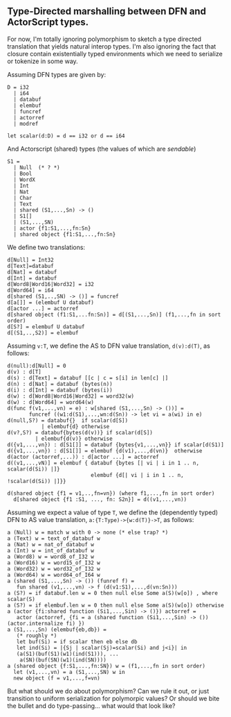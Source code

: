 Type-Directed marshalling between DFN and ActorScript types.
------------------------------------------------------------

For now, I'm totally ignoring polymorphism to sketch a type directed translation that yields natural interop types. I'm also ignoring the fact that closure contain existentially typed environments which we need to serialize or tokenize in some way.

Assuming DFN types are given by:

```
D = i32
  | i64
  | databuf
  | elembuf
  | funcref
  | actorref
  | modref

let scalar(d:D) = d == i32 or d == i64
```

And Actorscript (shared) types (the values of which are *sendable*) 

```
S1 =
  | Null  (* ? *)
  | Bool
  | WordX
  | Int
  | Nat
  | Char
  | Text
  | shared (S1,...,Sn) -> ()
  | S1[]
  | (S1,...,SN)
  | actor {f1:S1,...,fn:Sn}
  | shared object {f1:S1,...,fn:Sn}
```

We define two translations:

```
d[Null] = Int32
d[Text]=databuf
d[Nat] = databuf
d[Int] = databuf
d[Word8|Word16|Word32] = i32
d[Word64] = i64
d[shared (S1,..,SN) -> ()] = funcref
d[a[]] = (elembuf U databuf)
d[actor ...] = actorref
d[shared object (f1:S1,...fn:Sn)] = d[(S1,...,Sn)] (f1,...,fn in sort order)
d[S?] = elembuf U databuf
d[(S1,..,S2)] = elembuf
```

Assuming `v:T`, we define the AS to DFN value translation, `d(v):d(T)`, as follows:

```
d(null):d[Null] = 0
d(v) : d[T]
d(s) : d[Text] = databuf [[c | c = s[i] in len[c] |]
d(n) : d[Nat] = databuf (bytes(n))
d(i) : d[Int] = databuf (bytes(i))
d(w) : d[Word8|Word16|Word32] = word32(w)
d(w) : d[Word64] = word64(w)
d(func f(v1,...,vn) = e) : w[shared (S1,...,Sn) -> ())] =
       funcref ((w1:d(S1),...,wn:d(Sn)) -> let vi = a(wi) in e)
d(null,S?) = databuf{}  if scalar(d[S])
           | elembuf{d} otherwise
d(v?,S?) = databuf{bytes(d(v))} if scalar(d[S])
         | elembuf{d(v)} otherwise
d({v1,...,vn}) : d[S1[]] = databuf {bytes{v1,...,vn}} if scalar[d(S1)]
d({v1,...,vn}) : d[S1[]] = elembuf {d(v1),...,d(vn)}  otherwise
d(actor (actorref,...)) : d[actor ...] = actorref
d((v1,...,vN)] = elembuf { databuf {bytes [| vi | i in 1 .. n, scalar(d(Si)) |]}
                           elembuf {d[| vi | i in 1 .. n, !scalar(d(Si)) |]}}

d(shared object {f1 = v1,..,fn=vn}) (where f1,...,fn in sort order)
  d[shared object {f1 :S1, ..., fn: S2n}] = d((v1,...,vn)) 
```  

Assuming we expect a value of type `T`,
we define the (dependently typed)
DFN to AS value translation, `a:{T:Type)->{w:d(T)}->T`, as follows:

```
a (Null) w = match w with 0 -> none (* else trap? *)
a (Text) w = text_of_databuf w
a (Nat) w = nat_of_databuf w
a (Int) w = int_of_databuf w
a (Word8) w = word8_of_I32 w
a (Word16) w = word15_of_I32 w
a (Word32) w = word32_of_I32 w
a (Word64) w = word64_of_I64 w
a (shared (S1,...,Sn) -> ()) (funref f) =
   fun shared (v1,...,vn) -> f (d(v1:S1),...,d(vn:Sn)))
a (S?) = if databuf.len w = 0 then null else Some a(S)(w[o]) , where scalar(S)
a (S?) = if elembuf.len w = 0 then null else Some a(S)(w[o]) otherwise
a (actor {fi:shared function (Si1,...,Sin) -> ()}) actorref =
   actor (actorref, {fi = a (shared function (Si1,...,Sin) -> ()) (actor.internalize fi) })
a (S1,...,Sn) (elembuf{eb,db}) =
   (* roughly *)
   let buf(Si) = if scalar then eb else db
   let ind(Si) = |{Sj | scalar(Sj)=scalar(Si) and j<i}| in
   (a(S1)(buf(S1)(w1)(ind(S1))), ...
    a(SN)(buf(SN)(w1)(ind(SN))))
a (shared object {f:S1,...,fn:SN}) w = (f1,...,fn in sort order)
  let (v1,...,vn) = a (S1,...,SN) w in
  new object (f = v1,...,f=vn) 
```

But what should we do about polymorphism? Can we rule it out,
or just transition to uniform serialization for polymorpic values? Or should we bite the bullet and do type-passing... what would that look like?




